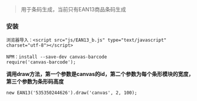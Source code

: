 > 用于条码生成，当前只有EAN13商品条码生成

### 安装
```
浏览器导入：<script src="js/EAN13_b.js" type="text/javascript" charset="utf-8"></script>

NPM：install --save-dev canvas-barcode
require('canvas-barcode');
```

**调用draw方法，第一个参数是canvas的id，第二个参数为每个条形模块的宽度，第三个参数为条形码高度**
```
new EAN13('535350244626').draw('canvas', 2, 100);
```
